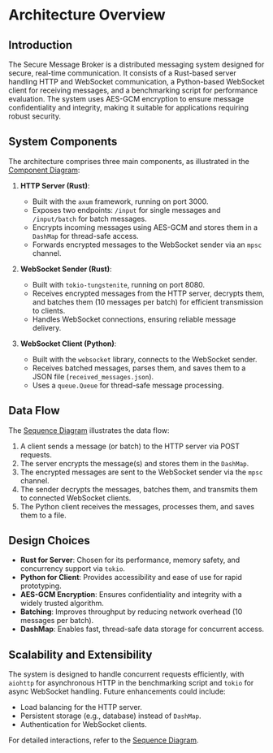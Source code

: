 # Architecture Overview

## Introduction
The Secure Message Broker is a distributed messaging system designed for secure, real-time communication. It consists of a Rust-based server handling HTTP and WebSocket communication, a Python-based WebSocket client for receiving messages, and a benchmarking script for performance evaluation. The system uses AES-GCM encryption to ensure message confidentiality and integrity, making it suitable for applications requiring robust security.

## System Components
The architecture comprises three main components, as illustrated in the [Component Diagram](./diagrams/Component_diagram.puml):

1. **HTTP Server (Rust)**:
   - Built with the `axum` framework, running on port 3000.
   - Exposes two endpoints: `/input` for single messages and `/input/batch` for batch messages.
   - Encrypts incoming messages using AES-GCM and stores them in a `DashMap` for thread-safe access.
   - Forwards encrypted messages to the WebSocket sender via an `mpsc` channel.

2. **WebSocket Sender (Rust)**:
   - Built with `tokio-tungstenite`, running on port 8080.
   - Receives encrypted messages from the HTTP server, decrypts them, and batches them (10 messages per batch) for efficient transmission to clients.
   - Handles WebSocket connections, ensuring reliable message delivery.

3. **WebSocket Client (Python)**:
   - Built with the `websocket` library, connects to the WebSocket sender.
   - Receives batched messages, parses them, and saves them to a JSON file (`received_messages.json`).
   - Uses a `queue.Queue` for thread-safe message processing.

## Data Flow
The [Sequence Diagram](diagrams/Sequence_diagram.puml) illustrates the data flow:
1. A client sends a message (or batch) to the HTTP server via POST requests.
2. The server encrypts the message(s) and stores them in the `DashMap`.
3. The encrypted messages are sent to the WebSocket sender via the `mpsc` channel.
4. The sender decrypts the messages, batches them, and transmits them to connected WebSocket clients.
5. The Python client receives the messages, processes them, and saves them to a file.

## Design Choices
- **Rust for Server**: Chosen for its performance, memory safety, and concurrency support via `tokio`.
- **Python for Client**: Provides accessibility and ease of use for rapid prototyping.
- **AES-GCM Encryption**: Ensures confidentiality and integrity with a widely trusted algorithm.
- **Batching**: Improves throughput by reducing network overhead (10 messages per batch).
- **DashMap**: Enables fast, thread-safe data storage for concurrent access.

## Scalability and Extensibility
The system is designed to handle concurrent requests efficiently, with `aiohttp` for asynchronous HTTP in the benchmarking script and `tokio` for async WebSocket handling. Future enhancements could include:
- Load balancing for the HTTP server.
- Persistent storage (e.g., database) instead of `DashMap`.
- Authentication for WebSocket clients.

For detailed interactions, refer to the [Sequence Diagram](diagrams/Sequence_diagram.puml).
